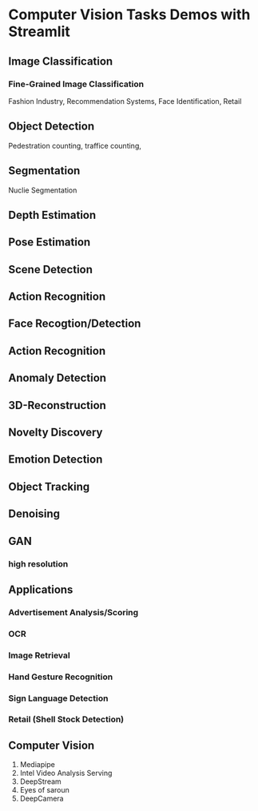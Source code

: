 # Computer Vision Tasks Demos with Streamlit

## Image Classification

### Fine-Grained Image Classification

Fashion Industry, Recommendation Systems, Face Identification, Retail

## Object Detection

Pedestration counting, traffice counting, 

## Segmentation

Nuclie Segmentation

## Depth Estimation

## Pose Estimation

## Scene Detection

## Action Recognition

## Face Recogtion/Detection

## Action Recognition

## Anomaly Detection

## 3D-Reconstruction 

## Novelty Discovery

## Emotion Detection

## Object Tracking

## Denoising

## GAN

### high resolution 

## Applications

### Advertisement Analysis/Scoring

### OCR

### Image Retrieval

### Hand Gesture Recognition

### Sign Language Detection

### Retail (Shell Stock Detection)

## Computer Vision 

1. Mediapipe
2. Intel Video Analysis Serving 
3. DeepStream
4. Eyes of saroun
5. DeepCamera

